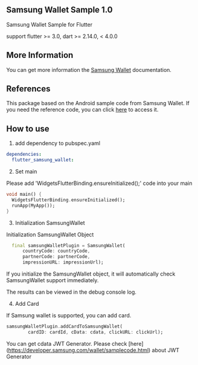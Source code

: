 ## Samsung Wallet Sample 1.0

Samsung Wallet Sample for Flutter

support flutter >= 3.0, dart >= 2.14.0, < 4.0.0


## More Information

You can get more information the [Samsung Wallet](https://developer.samsung.com/wallet/api/overview.html) documentation.

## References

This package based on the Android sample code from Samsung Wallet. 
If you need the reference code, you can click [here](https://developer.samsung.com/wallet/samplecode.html) to access it.

## How to use

1. add dependency to pubspec.yaml

```yaml
dependencies:
  flutter_samsung_wallet: 
```

2. Set main

Please add 'WidgetsFlutterBinding.ensureInitialized();' code into your main

```dart
void main() {
  WidgetsFlutterBinding.ensureInitialized();
  runApp(MyApp());
}
```

3. Initialization SamsungWallet

Initialization SamsungWallet Object

```dart
  final samsungWalletPlugin = SamsungWallet(
      countryCode: countryCode,
      partnerCode: partnerCode,
      impressionURL: impressionUrl);
```
If you initialize the SamsungWallet object, it will automatically check SamsungWallet support immediately. 

The results can be viewed in the debug console log.

4. Add Card

If Samsung wallet is supported, you can add card.

```dart
samsungWalletPlugin.addCardToSamsungWallet(
        cardID: cardId, cData: cdata, clickURL: clickUrl);
```

You can get cdata JWT Generator. Please check [here] (https://developer.samsung.com/wallet/samplecode.html) about JWT Generator




